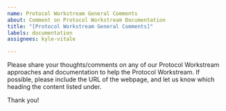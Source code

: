```yaml
---
name: Protocol Workstream General Comments
about: Comment on Protocol Workstream Documentation
title: "[Protocol Workstream General Comments]"
labels: documentation
assignees: kyle-vitale

---
```


Please share your thoughts/comments on any of our Protocol Workstream approaches and documentation to help the Protocol Workstream. If possible, please include the URL of the webpage, and let us know which heading the content listed under.

Thank you!
